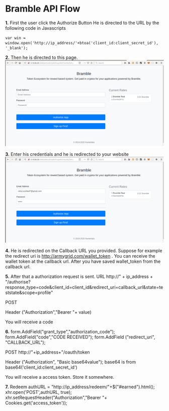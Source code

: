  # Bramble API Flow
**1.** First the user click the Authorize Button 
He is directed to the URL by the following code in Javascripts

```
var win = window.open('http://ip_address/'+btoa('client_id:client_secret_id'), '_blank');

```

**2.** Then he is directed to this page.
![Authorization Page](img/1.png)

**3.** Enter his credentials and he is redirected to your website
![Credentials](img/2.png)

**4.** He is redirected on the Callback URL you provided. Suppose for example the redirect uri is http://armygrid.com/wallet_token . You can receive the wallet token at the callback url. After you have saved wallet_token from the callback url.

**5.** After that a authorization request is sent.
URL
http://" + ip_address + "/authorise?response_type=code&client_id=client_id&redirect_uri=callback_url&state=teststate&scope=profile"

POST

Header
("Authorization","Bearer "+ value)

You will receive a code

**6.** 
form.AddField("grant_type","authorization_code");
form.AddField("code","CODE RECEIVED");
form.AddField ("redirect_uri", "CALLBACK_URL");

POST
http://"+ip_address+"/oauth/token

Header
  ("Authorization", "Basic base64value");
  base64 is from base64('client_id:client_secret_id')

You will receive a access token. Store it somewhere.

**7.** Redeem
    authURL = "http://ip_address/redeem/"+$("#earned").html();
    xhr.open('POST',authURL, true);
    xhr.setRequestHeader("Authorization","Bearer "+ Cookies.get('access_token'));

<!-- # BRAMBLE API FLOW DOCUMENTATION

**Open Authorization Page**
----
  Opens Bramble Authorization Page

* **URL**

  /users/:id

* **Method:**

  `GET`
  
*  **URL Params**

   **Required:**
 
   `id=[integer]`

* **Data Params**

  None

* **Success Response:**

  * **Code:** 200 <br />
    **Content:** `{ id : 12, name : "Michael Bloom" }`
 
* **Error Response:**

  * **Code:** 404 NOT FOUND <br />
    **Content:** `{ error : "User doesn't exist" }`

  OR

  * **Code:** 401 UNAUTHORIZED <br />
    **Content:** `{ error : "You are unauthorized to make this request." }`

* **Sample Call:**

  ```javascript
    $.ajax({
      url: "/users/1",
      dataType: "json",
      type : "GET",
      success : function(r) {
        console.log(r);
      }
    });
  ``` -->

